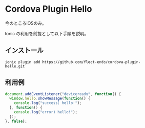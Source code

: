 Cordova Plugin Hello
================================

今のところiOSのみ。

Ionic の利用を前提として以下手順を説明。

## インストール

```
ionic plugin add https://github.com/flect-endo/cordova-plugin-hello.git
```

## 利用例

```js
document.addEventListener("deviceready", function() {
  window.hello.showMessage(function() {
    console.log("success) hello!");
  }, function() {
    console.log("error) hello!");
  });
}, false);
```
